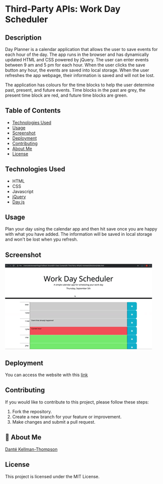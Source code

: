 # Third-Party APIs: Work Day Scheduler

## Description

Day Planner is a calendar application that allows the user to save events for each hour of the day. The app runs in the browser and has dynamically updated HTML and CSS powered by jQuery. The user can enter events between 9 am and 5 pm for each hour. When the user clicks the save button any hour, the events are saved into local storage. When the user refreshes the app webpage, their information is saved and will not be lost.

The application has colours for the time blocks to help the user determine past, present, and future events. Time blocks in the past are grey, the present time block are red, and future time blocks are green.

## Table of Contents

- [Technologies Used](#technology)
- [Usage](#usage)
- [Screenshot](#screenshot)
- [Deployment](#deployment)
- [Contributing](#contributing)
- [About Me](#aboutme)
- [License](#license)

## Technologies Used

- HTML
- CSS
- Javascript
- [jQuery](https://api.jquery.com/)
- [Day.js](https://day.js.org/en/)

## Usage

Plan your day using the calendar app and then hit save once you are happy with what you have added. The information will be saved in local storage and won't be lost when ypu refresh.

## Screenshot

![Daily Planner GIF.](/assets/images/daily-planner.gif)

## Deployment

You can access the website with this [link](https://dkt15.github.io/daily-planner-app/)

## Contributing

If you would like to contribute to this project, please follow these steps:

1. Fork the repository.
2. Create a new branch for your feature or improvement.
3. Make changes and submit a pull request.

## 🚀 About Me

[Danté Kellman-Thompson](https://github.com/DKT15)

## License

This project is licensed under the MIT License.
